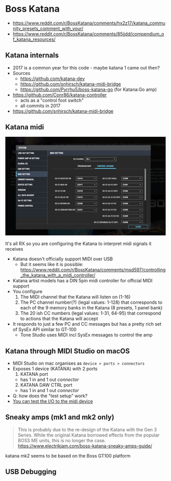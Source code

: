 # Boss Katana

- https://www.reddit.com/r/BossKatana/comments/hx2z17/katana_community_presets_comment_with_your/
- https://www.reddit.com/r/BossKatana/comments/85jjdd/compendium_of_katana_resources/

## Katana internals

- 2017 is a common year for this code - maybe katana 1 came out then?
- Sources
    - https://github.com/katana-dev
    - https://github.com/snhirsch/katana-midi-bridge
    - https://github.com/Pyrrhu5/boss-katana-go (for Katana:Go amp)
- https://github.com/Conr86/katana-controller
    - acts as a "control foot switch"
    - all commits in 2017
- https://github.com/snhirsch/katana-midi-bridge

## Katana midi

![Katana Midi Settings Example](katana-midi-settings-example.png)

It's all RX so you are configuring the Katana to interpret midi signals it
receives

- Katana doesn't officially support MIDI over USB
    - But it seems like it is possible:
      https://www.reddit.com/r/BossKatana/comments/msd597/controlling_the_katana_with_a_midi_controller/
- Katana artist models has a DIN 5pin midi controller for official MIDI support
- You configure
    1. The MIDI channel that the Katana will listen on (1-16)
    2. The PC channel number(?) (legal values: 1-128) that corresponds to each
       of the 9 memory banks in the Katana (8 presets, 1 panel bank)
    3. The 20 ish CC numbers (legal values: 1-31, 64-95) that correspond to
       actions that the Katana will accept
- It responds to just a few PC and CC messages but has a pretty rich set of
  SysEx API similar to GT-100
    - Tone Studio uses MIDI incl SysEx messages to control the amp

## Katana through MIDI Studio on macOS

- MIDI Studio on mac organises as `device > ports > connectors`
- Exposes 1 device (KATANA) with 2 ports
    1. KATANA port
    - has 1 in and 1 out _connector_
    2. KATANA DAW CTRL port
    - has 1 in and 1 out _connector_
- Q: how does the "test setup" work?
- [You can test the I/O to the midi device](https://support.apple.com/en-nz/guide/audio-midi-setup/ams668e66f1d/3.6/mac/14.0)

## Sneaky amps (mk1 and mk2 only)

> This is probably due to the re-design of the Katana with the Gen 3 Series.
> While the original Katana borrowed effects from the popular BOSS ME units,
> this is no longer the case.
> https://www.electrikjam.com/boss-katana-sneaky-amps-guide/

katana mk2 seems to be based on the Boss GT100 platform

## USB Debugging
